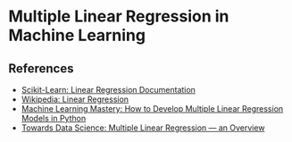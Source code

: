 # Multiple Linear Regression in Machine Learning

## References

- [Scikit-Learn: Linear Regression Documentation](https://scikit-learn.org/stable/modules/generated/sklearn.linear_model.LinearRegression.html)
- [Wikipedia: Linear Regression](https://en.wikipedia.org/wiki/Linear_regression#Multiple_linear_regression)
- [Machine Learning Mastery: How to Develop Multiple Linear Regression Models in Python](https://machinelearningmastery.com/multiple-linear-regression-with-python/)
- [Towards Data Science: Multiple Linear Regression — an Overview](https://towardsdatascience.com/multiple-linear-regression-3b1b54ea35bc)

